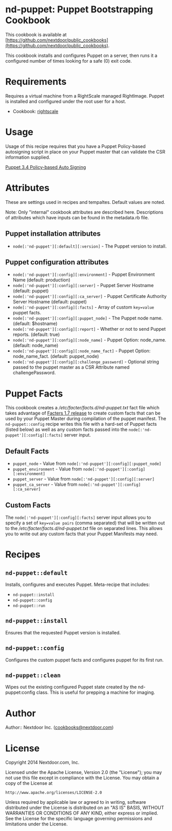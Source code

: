 # nd-puppet: Puppet Bootstrapping Cookbook

This cookbook is available at [https://github.com/nextdoor/public_cookbooks](https://github.com/nextdoor/public_cookbooks).

This cookbook installs and configures Puppet on a server, then runs it
a configured number of times looking for a safe (0) exit code.

# Requirements

Requires a virtual machine from a RightScale managed RightImage.
Puppet is installed and configured under the root user for a host.

 * Cookbook: [rightscale](https://github.com/rightscale/rightscale_cookbooks/tree/master/cookbooks/rightscale)

# Usage

Usage of this recipe requires that you have a Puppet Policy-based autosigning
script in place on your Puppet master that can validate the CSR information
supplied.

[Puppet 3.4 Policy-based Auto Signing](http://docs.puppetlabs.com/puppet/3/reference/release_notes.html#policy-based-certificate-autosigning)

# Attributes

These are settings used in recipes and tempaltes. Default values are noted.

Note: Only "internal" cookbook attributes are described here. Descriptions of
attributes which have inputs can be found in the metadata.rb file.

## Puppet installation attributes

* `node[:'nd-puppet'][:default][:version]` - The Puppet version to install.

## Puppet configuration attributes


* `node[:'nd-puppet'][:config][:environment]` - Puppet Environment Name
  (default: production)
* `node[:'nd-puppet'][:config][:server]` - Puppet Server Hostname
  (default: puppet)
* `node[:'nd-puppet'][:config][:ca_server]` - Puppet Certificate Authority Server Hostname
  (default: puppet)
* `node[:'nd-puppet'][:config][:facts]` - Array of custom `key=value` puppet facts.
* `node[:'nd-puppet'][:config][:puppet_node]` - The Puppet node name.
  (default: $hostname)
* `node[:'nd-puppet'][:config][:report]` - Whether or not to send Puppet reports.
  (default: true)
* `node[:'nd-puppet'][:config][:node_name]` - Puppet Option: node\_name.
  (default: node\_name)
* `node[:'nd-puppet'][:config][:node_name_fact]` - Puppet Option: node\_name\_fact.
  (default: puppet\_node)
* `node[:'nd-puppet'][:config][:challenge_password]` - Optional string passed to the
  puppet master as a CSR Attribute named challengePassword.

# Puppet Facts

This cookbook creates a */etc/facter/facts.d/nd-puppet.txt* fact file which
takes advantage of [Facters 1.7 release](http://puppetlabs.com/blog/facter-1-7-introduces-external-facts)
to create custom facts that can be used by your Puppet Master during
compilation of the puppet manifest. The `nd-puppet::config` recipe writes
this file with a hard-set of Puppet facts (listed below) as well as any custom
facts passed into the `node[:'nd-puppet'][:config][:facts]` server input.

## Default Facts

 * `puppet_node` - Value from `node[:'nd-puppet'][:config][:puppet_node]`
 * `puppet_environment` - Value from `node[:'nd-puppet'][:config][:environment]`
 * `puppet_server` - Value from `node[:'nd-puppet'][:config][:server]`
 * `puppet_ca_server` - Value from `node[:'nd-puppet'][:config][:ca_server]`

## Custom Facts

The `node[:'nd-puppet'][:config][:facts]` server input allows you to specify
a set of `key=value pairs` (comma separated) that will be written out to the
*/etc/facter/facts.d/nd-puppet.txt* file on separated lines. This allows you
to write out any custom facts that your Puppet Manifests may need.

# Recipes

## `nd-puppet::default`

Installs, configures and executes Puppet. Meta-recipe that includes:

* `nd-puppet::install`
* `nd-puppet::config`
* `nd-puppet::run`

## `nd-puppet::install`

Ensures that the requested Puppet version is installed.

## `nd-puppet::config`

Configures the custom puppet facts and configures puppet for its first run.

## `nd-puppet::clean`

Wipes out the existing configured Puppet state created by the nd-puppet:config
class. This is useful for prepping a machine for imaging.

# Author

Author:: Nextdoor Inc. (<cookbooks@nextdoor.com>)

# License

Copyright 2014 Nextdoor.com, Inc.

Licensed under the Apache License, Version 2.0 (the "License");
you may not use this file except in compliance with the License.
You may obtain a copy of the License at

    http://www.apache.org/licenses/LICENSE-2.0

Unless required by applicable law or agreed to in writing, software
distributed under the License is distributed on an "AS IS" BASIS,
WITHOUT WARRANTIES OR CONDITIONS OF ANY KIND, either express or implied.
See the License for the specific language governing permissions and
limitations under the License.
